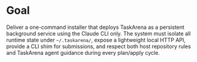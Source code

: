 # Goal

Deliver a one-command installer that deploys TaskArena as a persistent background service using the Claude CLI only. The system must isolate all runtime state under `~/.taskarena/`, expose a lightweight local HTTP API, provide a CLI shim for submissions, and respect both host repository rules and TaskArena agent guidance during every plan/apply cycle.

